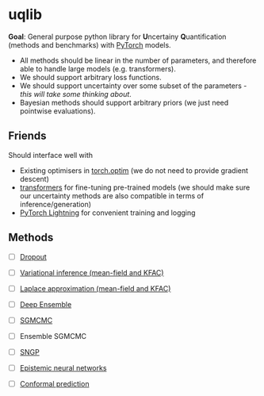 # uqlib

**Goal**: General purpose python library for **U**ncertainy **Q**uantification (methods and benchmarks) with [PyTorch](https://github.com/pytorch/pytorch) models.

- All methods should be linear in the number of parameters, and therefore able to handle large models (e.g. transformers).
- We should support arbitrary loss functions.
- We should support uncertainty over some subset of the parameters - *this will take some thinking about*.
- Bayesian methods should support arbitrary priors (we just need pointwise evaluations).


## Friends

Should interface well with

- Existing optimisers in [torch.optim](https://pytorch.org/docs/stable/optim.html) (we do not need to provide gradient descent)
- [transformers](https://github.com/huggingface/transformers) for fine-tuning pre-trained models (we should make sure our uncertainty methods are also compatible in terms of inference/generation)
- [PyTorch Lightning](https://github.com/Lightning-AI/lightning) for convenient training and logging


## Methods

- [ ] [Dropout](https://arxiv.org/abs/1506.02142)
- [ ] [Variational inference (mean-field and KFAC)](https://arxiv.org/abs/1601.00670)
- [ ] [Laplace approximation (mean-field and KFAC)](https://arxiv.org/abs/2106.14806)
- [ ] [Deep Ensemble](https://arxiv.org/abs/1612.01474)
- [ ] [SGMCMC](https://arxiv.org/abs/1506.04696)
- [ ] Ensemble SGMCMC
- [ ] [SNGP](https://arxiv.org/abs/2006.10108)
- [ ] [Epistemic neural networks](https://arxiv.org/abs/2107.08924)
- [ ] [Conformal prediction](https://arxiv.org/abs/2107.07511)


